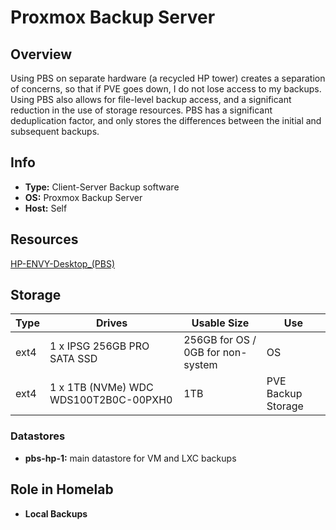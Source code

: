 # Proxmox Backup Server

## Overview

Using PBS on separate hardware (a recycled HP tower) creates a separation of concerns, so that if PVE goes down, I do not lose access to my backups. Using PBS also allows for file-level backup access, and a significant reduction in the use of storage resources. PBS has a significant deduplication factor, and only stores the differences between the initial and subsequent backups. 

## Info

- **Type:** Client-Server Backup software
- **OS:** Proxmox Backup Server
- **Host:** Self

## Resources

[HP-ENVY-Desktop_(PBS)](HP-ENVY-Desktop_(PBS).md)

## Storage

| Type | Drives                                | Usable Size                       | Use                |
| ---- | ------------------------------------- | --------------------------------- | ------------------ |
| ext4 | 1 x IPSG 256GB PRO SATA SSD           | 256GB for OS / 0GB for non-system | OS                 |
| ext4 | 1 x 1TB (NVMe) WDC WDS100T2B0C-00PXH0 | 1TB                               | PVE Backup Storage |

### Datastores

- **pbs-hp-1:** main datastore for VM and LXC backups

## Role in Homelab

- **Local Backups**
